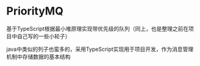 # PriorityMQ
基于TypeScript根据最小堆原理实现带优先级的队列（同上，也是整理之前在项目中自己写的一些小轮子）

java中类似的列子也蛮多的，采用TypeScript实现用于项目开发，作为消息管理机制中存储数据的基本结构
